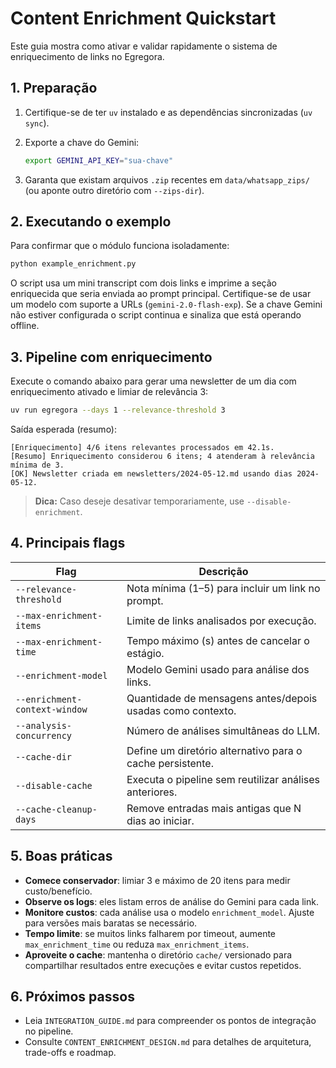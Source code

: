 # Content Enrichment Quickstart

Este guia mostra como ativar e validar rapidamente o sistema de enriquecimento de links no Egregora.

## 1. Preparação

1. Certifique-se de ter `uv` instalado e as dependências sincronizadas (`uv sync`).
2. Exporte a chave do Gemini:

   ```bash
   export GEMINI_API_KEY="sua-chave"
   ```

3. Garanta que existam arquivos `.zip` recentes em `data/whatsapp_zips/` (ou aponte outro diretório com `--zips-dir`).

## 2. Executando o exemplo

Para confirmar que o módulo funciona isoladamente:

```bash
python example_enrichment.py
```

O script usa um mini transcript com dois links e imprime a seção enriquecida que seria enviada ao prompt principal. Certifique-se de usar um modelo com suporte a URLs (`gemini-2.0-flash-exp`). Se a chave Gemini não estiver configurada o script continua e sinaliza que está operando offline.

## 3. Pipeline com enriquecimento

Execute o comando abaixo para gerar uma newsletter de um dia com enriquecimento ativado e limiar de relevância 3:

```bash
uv run egregora --days 1 --relevance-threshold 3
```

Saída esperada (resumo):

```
[Enriquecimento] 4/6 itens relevantes processados em 42.1s.
[Resumo] Enriquecimento considerou 6 itens; 4 atenderam à relevância mínima de 3.
[OK] Newsletter criada em newsletters/2024-05-12.md usando dias 2024-05-12.
```

> **Dica:** Caso deseje desativar temporariamente, use `--disable-enrichment`.

## 4. Principais flags

| Flag | Descrição |
| --- | --- |
| `--relevance-threshold` | Nota mínima (1–5) para incluir um link no prompt. |
| `--max-enrichment-items` | Limite de links analisados por execução. |
| `--max-enrichment-time` | Tempo máximo (s) antes de cancelar o estágio. |
| `--enrichment-model` | Modelo Gemini usado para análise dos links. |
| `--enrichment-context-window` | Quantidade de mensagens antes/depois usadas como contexto. |
| `--analysis-concurrency` | Número de análises simultâneas do LLM. |
| `--cache-dir` | Define um diretório alternativo para o cache persistente. |
| `--disable-cache` | Executa o pipeline sem reutilizar análises anteriores. |
| `--cache-cleanup-days` | Remove entradas mais antigas que N dias ao iniciar. |

## 5. Boas práticas

- **Comece conservador**: limiar 3 e máximo de 20 itens para medir custo/benefício.
- **Observe os logs**: eles listam erros de análise do Gemini para cada link.
- **Monitore custos**: cada análise usa o modelo `enrichment_model`. Ajuste para versões mais baratas se necessário.
- **Tempo limite**: se muitos links falharem por timeout, aumente `max_enrichment_time` ou reduza `max_enrichment_items`.
- **Aproveite o cache**: mantenha o diretório `cache/` versionado para compartilhar resultados entre execuções e evitar custos repetidos.

## 6. Próximos passos

- Leia `INTEGRATION_GUIDE.md` para compreender os pontos de integração no pipeline.
- Consulte `CONTENT_ENRICHMENT_DESIGN.md` para detalhes de arquitetura, trade-offs e roadmap.
